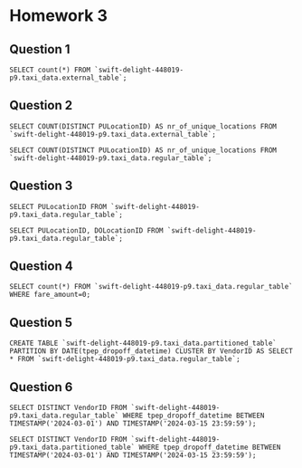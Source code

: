 # Homework 3

## Question 1
```SELECT count(*) FROM `swift-delight-448019-p9.taxi_data.external_table`;```

## Question 2
```SELECT COUNT(DISTINCT PULocationID) AS nr_of_unique_locations FROM `swift-delight-448019-p9.taxi_data.external_table`;```

```SELECT COUNT(DISTINCT PULocationID) AS nr_of_unique_locations FROM `swift-delight-448019-p9.taxi_data.regular_table`;```

## Question 3
```SELECT PULocationID FROM `swift-delight-448019-p9.taxi_data.regular_table`;```

```SELECT PULocationID, DOLocationID FROM `swift-delight-448019-p9.taxi_data.regular_table`;```

## Question 4
```SELECT count(*) FROM `swift-delight-448019-p9.taxi_data.regular_table` WHERE fare_amount=0;```

## Question 5
```CREATE TABLE `swift-delight-448019-p9.taxi_data.partitioned_table` PARTITION BY DATE(tpep_dropoff_datetime) CLUSTER BY VendorID AS SELECT * FROM `swift-delight-448019-p9.taxi_data.regular_table`;```

## Question 6 
```SELECT DISTINCT VendorID FROM `swift-delight-448019-p9.taxi_data.regular_table` WHERE tpep_dropoff_datetime BETWEEN TIMESTAMP('2024-03-01') AND TIMESTAMP('2024-03-15 23:59:59');```

```SELECT DISTINCT VendorID FROM `swift-delight-448019-p9.taxi_data.partitioned_table` WHERE tpep_dropoff_datetime BETWEEN TIMESTAMP('2024-03-01') AND TIMESTAMP('2024-03-15 23:59:59');```